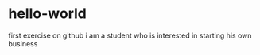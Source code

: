 # hello-world
first exercise on github
i am a student who is interested in starting his own business
